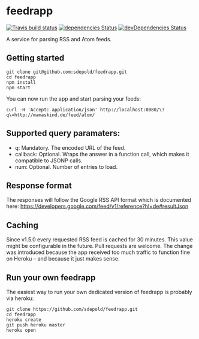 # feedrapp
[![Travis build status](http://img.shields.io/travis/sdepold/feedrapp.svg?style=flat)](https://travis-ci.org/sdepold/feedrapp)
[![dependencies Status](https://david-dm.org/sdepold/feedrapp/status.svg)](https://david-dm.org/sdepold/feedrapp)
[![devDependencies Status](https://david-dm.org/sdepold/feedrapp/dev-status.svg)](https://david-dm.org/sdepold/feedrapp?type=dev)

A service for parsing RSS and Atom feeds.

## Getting started

```
git clone git@github.com:sdepold/feedrapp.git
cd feedrapp
npm install
npm start
```

You can now run the app and start parsing your feeds:

```
curl -H 'Accept: application/json' http://localhost:8080/\?q\=http://mamaskind.de/feed/atom/
```

## Supported query paramaters:

- q: Mandatory. The encoded URL of the feed.
- callback: Optional. Wraps the answer in a function call, which makes it compatible to JSONP calls.
- num: Optional. Number of entries to load.

## Response format

The responses will follow the Google RSS API format which is documented here:
https://developers.google.com/feed/v1/reference?hl=de#resultJson

## Caching

Since v1.5.0 every requested RSS feed is cached for 30 minutes. This value might be
configurable in the future. Pull requests are welcome.
The change was introduced because the app received too much traffic to function
fine on Heroku – and because it just makes sense.

## Run your own feedrapp

The easiest way to run your own dedicated version of feedrapp is probably via heroku:

```
git clone https://github.com/sdepold/feedrapp.git
cd feedrapp
heroku create
git push heroku master
heroku open
```
